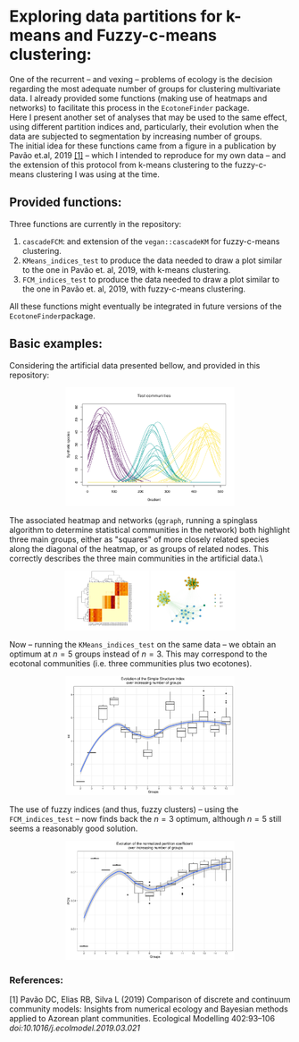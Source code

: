 # Exploring data partitions for k-means and Fuzzy-c-means clustering:
One of the recurrent – and vexing – problems of ecology is the decision regarding the most adequate number of groups for clustering multivariate data. I already provided some functions (making use of heatmaps and networks) to facilitate this process in the `EcotoneFinder` package. \
Here I present another set of analyses that may be used to the same effect, using different partition indices and, particularly, their evolution when the data are subjected to segmentation by increasing number of groups. \
The initial idea for these functions came from a figure in a publication by Pav&atilde;o et.al, 2019 [[1]](#1) – which I intended to reproduce for my own data – and the extension of this protocol from k-means clustering to the fuzzy-c-means clustering I was using at the time.

## Provided functions:
Three functions are currently in the repository:
1. `cascadeFCM`: and extension of the `vegan::cascadeKM` for fuzzy-c-means clustering.
2. `KMeans_indices_test` to produce the data needed to draw a plot similar to the one in Pav&atilde;o et. al, 2019, with k-means clustering.
3. `FCM_indices_test` to produce the data needed to draw a plot similar to the one in Pav&atilde;o et. al, 2019, with fuzzy-c-means clustering.

All these functions might eventually be integrated in future versions of the `EcotoneFinder`package.

## Basic examples:
Considering the artificial data presented bellow, and provided in this repository:

<p align="center">
<img src = "./TestCommunities.png" height = 60% width = 60%>
</p>

The associated heatmap and networks (`qgraph`, running a spinglass algorithm to determine statistical communities in the network) both highlight three main groups, either as "squares" of more closely related species along the diagonal of the heatmap, or as groups of related nodes. This correctly describes the three main communities in the artificial data.\

<p align="center">
<img src = "./Heatmap.png" height = 30% width = 30%>
<img src = "./Network.png" height = 30% width = 30%>
</p>

Now – running the `KMeans_indices_test` on the same data – we obtain an optimum at $n = 5$ groups instead of $n = 3$. This may correspond to the ecotonal communities (i.e. three communities plus two ecotones).

<p align="center">
<img src = "./SSI.png" height = 60% width = 60%>
</p>

The use of fuzzy indices (and thus, fuzzy clusters) – using the `FCM_indices_test` – now finds back the $n = 3$ optimum, although $n = 5$ still seems a reasonably good solution.

<p align="center">
<img src = "./PCN.png" height = 60% width = 60%>
</p>

### References:
<a id="1">[1]</a> 
Pavão DC, Elias RB, Silva L (2019) Comparison of discrete and continuum community models: Insights from numerical ecology and Bayesian methods applied to Azorean plant communities. Ecological Modelling 402:93–106 *doi:10.1016/j.ecolmodel.2019.03.021*




